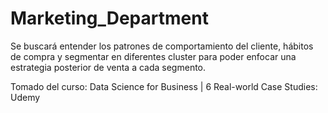 # Marketing_Department
Se buscará entender los patrones de comportamiento del cliente, hábitos de compra y segmentar en diferentes cluster para poder enfocar una estrategia posterior de venta a cada segmento.

Tomado del curso: Data Science for Business | 6 Real-world Case Studies: Udemy
